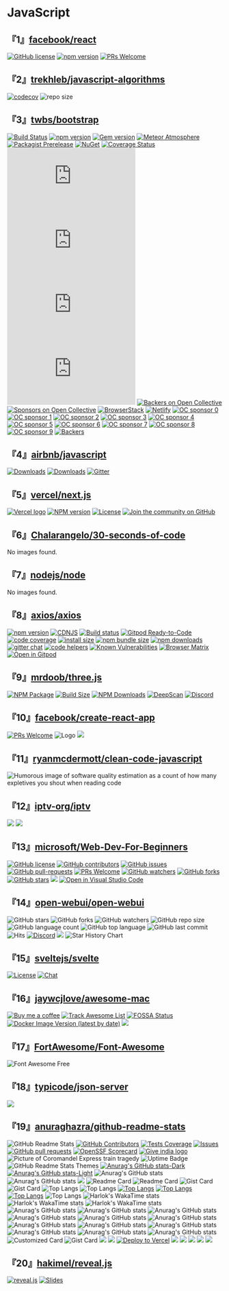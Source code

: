 # JavaScript

## 『1』[facebook/react](https://github.com/facebook/react)

[![GitHub license](https://img.shields.io/badge/license-MIT-blue.svg)](https://github.com/facebook/react/blob/main/LICENSE)
[![npm version](https://img.shields.io/npm/v/react.svg?style=flat)](https://www.npmjs.com/package/react)
[![PRs Welcome](https://img.shields.io/badge/PRs-welcome-brightgreen.svg)](https://legacy.reactjs.org/docs/how-to-contribute.html#your-first-pull-request)

## 『2』[trekhleb/javascript-algorithms](https://github.com/trekhleb/javascript-algorithms)

[![codecov](https://codecov.io/gh/trekhleb/javascript-algorithms/branch/master/graph/badge.svg)](https://codecov.io/gh/trekhleb/javascript-algorithms)
![repo size](https://img.shields.io/github/repo-size/trekhleb/javascript-algorithms.svg)

## 『3』[twbs/bootstrap](https://github.com/twbs/bootstrap)

[![Build Status](https://img.shields.io/github/actions/workflow/status/twbs/bootstrap/js.yml?branch=main&#38;label=JS%20Tests&#38;logo=github)](https://github.com/twbs/bootstrap/actions/workflows/js.yml?query=workflow%3AJS+branch%3Amain)
[![npm version](https://img.shields.io/npm/v/bootstrap?logo=npm&#38;logoColor=fff)](https://www.npmjs.com/package/bootstrap)
[![Gem version](https://img.shields.io/gem/v/bootstrap?logo=rubygems&#38;logoColor=fff)](https://rubygems.org/gems/bootstrap)
[![Meteor Atmosphere](https://img.shields.io/badge/meteor-twbs%3Abootstrap-blue?logo=meteor&#38;logoColor=fff)](https://atmospherejs.com/twbs/bootstrap)
[![Packagist Prerelease](https://img.shields.io/packagist/vpre/twbs/bootstrap?logo=packagist&#38;logoColor=fff)](https://packagist.org/packages/twbs/bootstrap)
[![NuGet](https://img.shields.io/nuget/vpre/bootstrap?logo=nuget&#38;logoColor=fff)](https://www.nuget.org/packages/bootstrap/absoluteLatest)
[![Coverage Status](https://img.shields.io/coveralls/github/twbs/bootstrap/main?logo=coveralls&#38;logoColor=fff)](https://coveralls.io/github/twbs/bootstrap?branch=main)
[![CSS gzip size](https://img.badgesize.io/twbs/bootstrap/main/dist/css/bootstrap.min.css?compression=gzip&#38;label=CSS%20gzip%20size)](https://github.com/twbs/bootstrap/blob/main/dist/css/bootstrap.min.css)
[![CSS Brotli size](https://img.badgesize.io/twbs/bootstrap/main/dist/css/bootstrap.min.css?compression=brotli&#38;label=CSS%20Brotli%20size)](https://github.com/twbs/bootstrap/blob/main/dist/css/bootstrap.min.css)
[![JS gzip size](https://img.badgesize.io/twbs/bootstrap/main/dist/js/bootstrap.min.js?compression=gzip&#38;label=JS%20gzip%20size)](https://github.com/twbs/bootstrap/blob/main/dist/js/bootstrap.min.js)
[![JS Brotli size](https://img.badgesize.io/twbs/bootstrap/main/dist/js/bootstrap.min.js?compression=brotli&#38;label=JS%20Brotli%20size)](https://github.com/twbs/bootstrap/blob/main/dist/js/bootstrap.min.js)
[![Backers on Open Collective](https://img.shields.io/opencollective/backers/bootstrap?logo=opencollective&#38;logoColor=fff)](#backers)
[![Sponsors on Open Collective](https://img.shields.io/opencollective/sponsors/bootstrap?logo=opencollective&#38;logoColor=fff)](#sponsors)
[![BrowserStack](https://live.browserstack.com/images/opensource/browserstack-logo.svg)](https://www.browserstack.com/)
[![Netlify](https://www.netlify.com/v3/img/components/full-logo-light.svg)](https://www.netlify.com/)
[![OC sponsor 0](https://opencollective.com/bootstrap/sponsor/0/avatar.svg)](https://opencollective.com/bootstrap/sponsor/0/website)
[![OC sponsor 1](https://opencollective.com/bootstrap/sponsor/1/avatar.svg)](https://opencollective.com/bootstrap/sponsor/1/website)
[![OC sponsor 2](https://opencollective.com/bootstrap/sponsor/2/avatar.svg)](https://opencollective.com/bootstrap/sponsor/2/website)
[![OC sponsor 3](https://opencollective.com/bootstrap/sponsor/3/avatar.svg)](https://opencollective.com/bootstrap/sponsor/3/website)
[![OC sponsor 4](https://opencollective.com/bootstrap/sponsor/4/avatar.svg)](https://opencollective.com/bootstrap/sponsor/4/website)
[![OC sponsor 5](https://opencollective.com/bootstrap/sponsor/5/avatar.svg)](https://opencollective.com/bootstrap/sponsor/5/website)
[![OC sponsor 6](https://opencollective.com/bootstrap/sponsor/6/avatar.svg)](https://opencollective.com/bootstrap/sponsor/6/website)
[![OC sponsor 7](https://opencollective.com/bootstrap/sponsor/7/avatar.svg)](https://opencollective.com/bootstrap/sponsor/7/website)
[![OC sponsor 8](https://opencollective.com/bootstrap/sponsor/8/avatar.svg)](https://opencollective.com/bootstrap/sponsor/8/website)
[![OC sponsor 9](https://opencollective.com/bootstrap/sponsor/9/avatar.svg)](https://opencollective.com/bootstrap/sponsor/9/website)
[![Backers](https://opencollective.com/bootstrap/backers.svg?width=890)](https://opencollective.com/bootstrap#backers)

## 『4』[airbnb/javascript](https://github.com/airbnb/javascript)

[![Downloads](https://img.shields.io/npm/dm/eslint-config-airbnb.svg)](https://www.npmjs.com/package/eslint-config-airbnb)
[![Downloads](https://img.shields.io/npm/dm/eslint-config-airbnb-base.svg)](https://www.npmjs.com/package/eslint-config-airbnb-base)
[![Gitter](https://badges.gitter.im/Join%20Chat.svg)](https://gitter.im/airbnb/javascript?utm_source=badge&#38;utm_medium=badge&#38;utm_campaign=pr-badge)

## 『5』[vercel/next.js](https://github.com/vercel/next.js)

[![Vercel logo](https://img.shields.io/badge/MADE%20BY%20Vercel-000000.svg?style=for-the-badge&#38;logo=Vercel&#38;labelColor=000)](https://vercel.com)
[![NPM version](https://img.shields.io/npm/v/next.svg?style=for-the-badge&#38;labelColor=000000)](https://www.npmjs.com/package/next)
[![License](https://img.shields.io/npm/l/next.svg?style=for-the-badge&#38;labelColor=000000)](https://github.com/vercel/next.js/blob/canary/license.md)
[![Join the community on GitHub](https://img.shields.io/badge/Join%20the%20community-blueviolet.svg?style=for-the-badge&#38;logo=Next.js&#38;labelColor=000000&#38;logoWidth=20)](https://github.com/vercel/next.js/discussions)

## 『6』[Chalarangelo/30-seconds-of-code](https://github.com/Chalarangelo/30-seconds-of-code)

No images found.

## 『7』[nodejs/node](https://github.com/nodejs/node)

No images found.

## 『8』[axios/axios](https://github.com/axios/axios)

[![npm version](https://img.shields.io/npm/v/axios.svg?style=flat-square)](https://www.npmjs.org/package/axios)
[![CDNJS](https://img.shields.io/cdnjs/v/axios.svg?style=flat-square)](https://cdnjs.com/libraries/axios)
[![Build status](https://img.shields.io/github/actions/workflow/status/axios/axios/ci.yml?branch=v1.x&#38;label=CI&#38;logo=github&#38;style=flat-square)](https://github.com/axios/axios/actions/workflows/ci.yml)
[![Gitpod Ready-to-Code](https://img.shields.io/badge/Gitpod-Ready--to--Code-blue?logo=gitpod&#38;style=flat-square)](https://gitpod.io/#https://github.com/axios/axios)
[![code coverage](https://img.shields.io/coveralls/mzabriskie/axios.svg?style=flat-square)](https://coveralls.io/r/mzabriskie/axios)
[![install size](https://img.shields.io/badge/dynamic/json?url=https://packagephobia.com/v2/api.json?p=axios&#38;query=$.install.pretty&#38;label=install%20size&#38;style=flat-square)](https://packagephobia.now.sh/result?p=axios)
[![npm bundle size](https://img.shields.io/bundlephobia/minzip/axios?style=flat-square)](https://bundlephobia.com/package/axios@latest)
[![npm downloads](https://img.shields.io/npm/dm/axios.svg?style=flat-square)](https://npm-stat.com/charts.html?package=axios)
[![gitter chat](https://img.shields.io/gitter/room/mzabriskie/axios.svg?style=flat-square)](https://gitter.im/mzabriskie/axios)
[![code helpers](https://www.codetriage.com/axios/axios/badges/users.svg)](https://www.codetriage.com/axios/axios)
[![Known Vulnerabilities](https://snyk.io/test/npm/axios/badge.svg)](https://snyk.io/test/npm/axios)
[![Browser Matrix](https://saucelabs.com/open_sauce/build_matrix/axios.svg)](https://saucelabs.com/u/axios)
[![Open in Gitpod](https://gitpod.io/button/open-in-gitpod.svg)](https://gitpod.io/#https://github.com/axios/axios/blob/main/examples/server.js)

## 『9』[mrdoob/three.js](https://github.com/mrdoob/three.js)

[![NPM Package](https://img.shields.io/npm/v/three)](https://www.npmjs.com/package/three)
[![Build Size](https://badgen.net/bundlephobia/minzip/three)](https://bundlephobia.com/result?p=three)
[![NPM Downloads](https://img.shields.io/npm/dw/three)](https://www.npmtrends.com/three)
[![DeepScan](https://deepscan.io/api/teams/16600/projects/19901/branches/525701/badge/grade.svg)](https://deepscan.io/dashboard#view=project&#38;tid=16600&#38;pid=19901&#38;bid=525701)
[![Discord](https://img.shields.io/discord/685241246557667386)](https://discord.gg/56GBJwAnUS)

## 『10』[facebook/create-react-app](https://github.com/facebook/create-react-app)

[![PRs Welcome](https://img.shields.io/badge/PRs-welcome-green.svg)](https://github.com/facebook/create-react-app/blob/main/CONTRIBUTING.md)
![Logo](https://create-react-app.dev/img/logo.svg)
[![](https://opencollective.com/create-react-app/contributors.svg?width=890&#38;button=false)](https://github.com/facebook/create-react-app/graphs/contributors)

## 『11』[ryanmcdermott/clean-code-javascript](https://github.com/ryanmcdermott/clean-code-javascript)

![Humorous image of software quality estimation as a count of how many expletives
you shout when reading code](https://www.osnews.com/images/comics/wtfm.jpg)

## 『12』[iptv-org/iptv](https://github.com/iptv-org/iptv)

[![](https://opencollective.com/iptv-org/backers.svg?width=890)](https://opencollective.com/iptv-org)
[![](https://opencollective.com/iptv-org/contributors.svg?width=890)](https://github.com/iptv-org/iptv/graphs/contributors)

## 『13』[microsoft/Web-Dev-For-Beginners](https://github.com/microsoft/Web-Dev-For-Beginners)

[![GitHub license](https://img.shields.io/github/license/microsoft/Web-Dev-For-Beginners.svg)](https://github.com/microsoft/Web-Dev-For-Beginners/blob/master/LICENSE)
[![GitHub contributors](https://img.shields.io/github/contributors/microsoft/Web-Dev-For-Beginners.svg)](https://GitHub.com/microsoft/Web-Dev-For-Beginners/graphs/contributors/)
[![GitHub issues](https://img.shields.io/github/issues/microsoft/Web-Dev-For-Beginners.svg)](https://GitHub.com/microsoft/Web-Dev-For-Beginners/issues/)
[![GitHub pull-requests](https://img.shields.io/github/issues-pr/microsoft/Web-Dev-For-Beginners.svg)](https://GitHub.com/microsoft/Web-Dev-For-Beginners/pulls/)
[![PRs Welcome](https://img.shields.io/badge/PRs-welcome-brightgreen.svg?style=flat-square)](http://makeapullrequest.com)
[![GitHub watchers](https://img.shields.io/github/watchers/microsoft/Web-Dev-For-Beginners.svg?style=social&#38;label=Watch&#38;maxAge=2592000)](https://GitHub.com/microsoft/Web-Dev-For-Beginners/watchers/)
[![GitHub forks](https://img.shields.io/github/forks/microsoft/Web-Dev-For-Beginners.svg?style=social&#38;label=Fork&#38;maxAge=2592000)](https://GitHub.com/microsoft/Web-Dev-For-Beginners/network/)
[![GitHub stars](https://img.shields.io/github/stars/microsoft/Web-Dev-For-Beginners.svg?style=social&#38;label=Star&#38;maxAge=2592000)](https://GitHub.com/microsoft/Web-Dev-For-Beginners/stargazers/)
[![](https://dcbadge.vercel.app/api/server/ByRwuEEgH4)](https://discord.gg/zxKYvhSnVp?WT.mc_id=academic-000002-leestott)
[![Open in Visual Studio Code](https://img.shields.io/static/v1?logo=visualstudiocode&#38;label=&#38;message=Open%20in%20Visual%20Studio%20Code&#38;labelColor=2c2c32&#38;color=007acc&#38;logoColor=007acc)](https://open.vscode.dev/microsoft/Web-Dev-For-Beginners)

## 『14』[open-webui/open-webui](https://github.com/open-webui/open-webui)

![GitHub stars](https://img.shields.io/github/stars/open-webui/open-webui?style=social)
![GitHub forks](https://img.shields.io/github/forks/open-webui/open-webui?style=social)
![GitHub watchers](https://img.shields.io/github/watchers/open-webui/open-webui?style=social)
![GitHub repo size](https://img.shields.io/github/repo-size/open-webui/open-webui)
![GitHub language count](https://img.shields.io/github/languages/count/open-webui/open-webui)
![GitHub top language](https://img.shields.io/github/languages/top/open-webui/open-webui)
![GitHub last commit](https://img.shields.io/github/last-commit/open-webui/open-webui?color=red)
![Hits](https://hits.seeyoufarm.com/api/count/incr/badge.svg?url=https%3A%2F%2Fgithub.com%2Follama-webui%2Follama-wbui&#38;count_bg=%2379C83D&#38;title_bg=%23555555&#38;icon=&#38;icon_color=%23E7E7E7&#38;title=hits&#38;edge_flat=false)
[![Discord](https://img.shields.io/badge/Discord-Open_WebUI-blue?logo=discord&#38;logoColor=white)](https://discord.gg/5rJgQTnV4s)
[![](https://img.shields.io/static/v1?label=Sponsor&#38;message=%E2%9D%A4&#38;logo=GitHub&#38;color=%23fe8e86)](https://github.com/sponsors/tjbck)
![Star History Chart](https://api.star-history.com/svg?repos=open-webui/open-webui&#38;type=Date)

## 『15』[sveltejs/svelte](https://github.com/sveltejs/svelte)

[![License](https://img.shields.io/npm/l/svelte.svg)](LICENSE.md)
[![Chat](https://img.shields.io/discord/457912077277855764?label=chat&#38;logo=discord)](https://svelte.dev/chat)

## 『16』[jaywcjlove/awesome-mac](https://github.com/jaywcjlove/awesome-mac)

[![Buy me a coffee](https://img.shields.io/badge/Buy%20me%20a%20coffee-048754?logo=buymeacoffee)](https://jaywcjlove.github.io/#/sponsor)
[![Track Awesome List](https://www.trackawesomelist.com/badge.svg)](https://www.trackawesomelist.com/jaywcjlove/awesome-mac/)
[![FOSSA Status](https://app.fossa.io/api/projects/git%2Bgithub.com%2Fjaywcjlove%2Fawesome-mac.svg?type=shield)](https://app.fossa.io/projects/git%2Bgithub.com%2Fjaywcjlove%2Fawesome-mac?ref=badge_shield)
[![Docker Image Version (latest by date)](https://img.shields.io/docker/v/wcjiang/awesome-mac?logo=docker)](https://hub.docker.com/r/wcjiang/awesome-mac)
[![](https://opencollective.com/awesome-mac/contributors.svg?width=890)](https://github.com/jaywcjlove/awesome-mac/graphs/contributors)

## 『17』[FortAwesome/Font-Awesome](https://github.com/FortAwesome/Font-Awesome)

![Font Awesome Free](https://img.fortawesome.com/349cfdf6/fa-free-logo.svg)

## 『18』[typicode/json-server](https://github.com/typicode/json-server)

[![](https://jsonplaceholder.typicode.com/mockend.svg)](https://mockend.com/)

## 『19』[anuraghazra/github-readme-stats](https://github.com/anuraghazra/github-readme-stats)

![GitHub Readme Stats](https://res.cloudinary.com/anuraghazra/image/upload/v1594908242/logo_ccswme.svg)
[![GitHub Contributors](https://img.shields.io/github/contributors/anuraghazra/github-readme-stats)](https://github.com/anuraghazra/github-readme-stats/graphs/contributors)
[![Tests Coverage](https://codecov.io/gh/anuraghazra/github-readme-stats/branch/master/graph/badge.svg)](https://codecov.io/gh/anuraghazra/github-readme-stats)
[![Issues](https://img.shields.io/github/issues/anuraghazra/github-readme-stats?color=0088ff)](https://github.com/anuraghazra/github-readme-stats/issues)
[![GitHub pull requests](https://img.shields.io/github/issues-pr/anuraghazra/github-readme-stats?color=0088ff)](https://github.com/anuraghazra/github-readme-stats/pulls)
[![OpenSSF Scorecard](https://api.securityscorecards.dev/projects/github.com/anuraghazra/github-readme-stats/badge)](https://securityscorecards.dev/viewer/?uri=github.com/anuraghazra/github-readme-stats)
[![Give india logo](https://cfstatic.give.do/logo.png)](https://indiafightscorona.giveindia.org)
![Picture of Coromandel Express train tragedy](https://cfstatic.give.do/910ede2a-7892-43fe-8c8a-dea45e96d950.webp)
![Uptime Badge](https://img.shields.io/endpoint?url=https%3A%2F%2Fgithub-readme-stats-git-monitoring-github-readme-stats-team.vercel.app%2Fapi%2Fstatus%2Fup%3Ftype%3Dshields)
![GitHub Readme Stats Themes](https://res.cloudinary.com/anuraghazra/image/upload/v1595174536/grs-themes_l4ynja.png)
[![Anurag&#39;s GitHub stats-Dark](https://github-readme-stats.vercel.app/api?username=anuraghazra&#38;show_icons=true&#38;theme=dark#gh-dark-mode-only)](https://github.com/anuraghazra/github-readme-stats#responsive-card-theme#gh-dark-mode-only)
[![Anurag&#39;s GitHub stats-Light](https://github-readme-stats.vercel.app/api?username=anuraghazra&#38;show_icons=true&#38;theme=default#gh-light-mode-only)](https://github.com/anuraghazra/github-readme-stats#responsive-card-theme#gh-light-mode-only)
![Anurag&#39;s GitHub stats](https://github-readme-stats.vercel.app/api?username=anuraghazra&#38;show_icons=true&#38;theme=transparent)
![Anurag&#39;s GitHub stats](https://github-readme-stats.vercel.app/api?username=anuraghazra&#38;show_icons=true&#38;bg_color=00000000)
![](https://github-readme-stats.vercel.app/api?username=anuraghazra&#38;show_icons=true)
![Readme Card](https://github-readme-stats.vercel.app/api/pin/?username=anuraghazra&#38;repo=github-readme-stats)
![Readme Card](https://github-readme-stats.vercel.app/api/pin/?username=anuraghazra&#38;repo=github-readme-stats&#38;show_owner=true)
![Gist Card](https://github-readme-stats.vercel.app/api/gist?id=bbfce31e0217a3689c8d961a356cb10d)
![Gist Card](https://github-readme-stats.vercel.app/api/gist?id=bbfce31e0217a3689c8d961a356cb10d&#38;show_owner=true)
![Top Langs](https://github-readme-stats.vercel.app/api/top-langs/?username=anuraghazra)
![Top Langs](https://github-readme-stats.vercel.app/api/top-langs/?username=anuraghazra&#38;layout=compact)
[![Top Langs](https://github-readme-stats.vercel.app/api/top-langs/?username=anuraghazra&#38;layout=donut)](https://github.com/anuraghazra/github-readme-stats)
[![Top Langs](https://github-readme-stats.vercel.app/api/top-langs/?username=anuraghazra&#38;layout=donut-vertical)](https://github.com/anuraghazra/github-readme-stats)
[![Top Langs](https://github-readme-stats.vercel.app/api/top-langs/?username=anuraghazra&#38;layout=pie)](https://github.com/anuraghazra/github-readme-stats)
![Top Langs](https://github-readme-stats.vercel.app/api/top-langs/?username=anuraghazra&#38;hide_progress=true)
![Harlok&#39;s WakaTime stats](https://github-readme-stats.vercel.app/api/wakatime?username=ffflabs)
![Harlok&#39;s WakaTime stats](https://github-readme-stats.vercel.app/api/wakatime?username=ffflabs&#38;hide_progress=true)
![Harlok&#39;s WakaTime stats](https://github-readme-stats.vercel.app/api/wakatime?username=ffflabs&#38;layout=compact)
![Anurag&#39;s GitHub stats](https://github-readme-stats.vercel.app/api?username=anuraghazra)
![Anurag&#39;s GitHub stats](https://github-readme-stats.vercel.app/api?username=anuraghazra&#38;hide=contribs,issues)
![Anurag&#39;s GitHub stats](https://github-readme-stats.vercel.app/api?username=anuraghazra&#38;show_icons=true&#38;show=reviews,discussions_started,discussions_answered,prs_merged,prs_merged_percentage)
![Anurag&#39;s GitHub stats](https://github-readme-stats.vercel.app/api?username=anuraghazra&#38;hide=issues&#38;show_icons=true)
![Anurag&#39;s GitHub stats](https://github-readme-stats.vercel.app/api?username=anuraghazra&#38;rank_icon=github)
![Anurag&#39;s GitHub stats](https://github-readme-stats.vercel.app/api?username=anuraghazra&#38;rank_icon=percentile)
![Anurag&#39;s GitHub stats](https://github-readme-stats.vercel.app/api?username=anuraghazra&#38;border_color=2e4058)
![Anurag&#39;s GitHub stats](https://github-readme-stats.vercel.app/api?username=anuraghazra&#38;include_all_commits=true)
![Anurag&#39;s GitHub stats](https://github-readme-stats.vercel.app/api?username=anuraghazra&#38;show_icons=true&#38;theme=radical)
![Anurag&#39;s GitHub stats](https://github-readme-stats.vercel.app/api?username=anuraghazra&#38;bg_color=30,e96443,904e95&#38;title_color=fff&#38;text_color=fff)
![Anurag&#39;s GitHub stats](https://github-readme-stats.vercel.app/api/?username=anuraghazra&#38;show_icons=true&#38;title_color=fff&#38;icon_color=79ff97&#38;text_color=9f9f9f&#38;bg_color=151515)
![Anurag&#39;s GitHub stats](https://github-readme-stats.vercel.app/api/?username=anuraghazra&#38;locale=es)
![Customized Card](https://github-readme-stats.vercel.app/api/pin?username=anuraghazra&#38;repo=github-readme-stats&#38;title_color=fff&#38;icon_color=f9f9f9&#38;text_color=9f9f9f&#38;bg_color=151515)
![Gist Card](https://github-readme-stats.vercel.app/api/gist?id=bbfce31e0217a3689c8d961a356cb10d&#38;theme=calm)
[![](https://github-readme-stats.vercel.app/api/top-langs?username=anuraghazra&#38;layout=compact&#38;langs_count=8&#38;card_width=320)](https://github.com/anuraghazra/convoychat)
[![](https://github-readme-stats.vercel.app/api/pin/?username=anuraghazra&#38;repo=convoychat)](https://github.com/anuraghazra/convoychat)
[![Deploy to Vercel](https://vercel.com/button)](https://vercel.com/import/project?template=https://github.com/anuraghazra/github-readme-stats)
![](https://files.catbox.moe/pcxk33.png)
![](https://files.catbox.moe/b9oxey.png)
![](https://files.catbox.moe/3n76fh.png)
![](https://files.catbox.moe/mg5p04.png)
![](https://files.catbox.moe/0yclio.png)

## 『20』[hakimel/reveal.js](https://github.com/hakimel/reveal.js)

[![reveal.js](https://hakim-static.s3.amazonaws.com/reveal-js/logo/v1/reveal-black-text-sticker.png)](https://revealjs.com)
[![Slides](https://s3.amazonaws.com/static.slid.es/images/slides-github-banner-320x40.png?1)](https://slides.com/)

